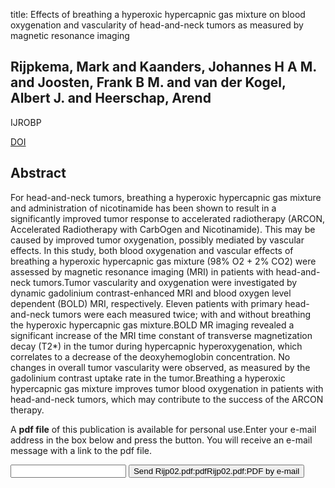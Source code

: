 title: Effects of breathing a hyperoxic hypercapnic gas mixture on blood oxygenation and vascularity of head-and-neck tumors as measured by magnetic resonance imaging

## Rijpkema, Mark and Kaanders, Johannes H A M. and Joosten, Frank B M. and van der Kogel, Albert J. and Heerschap, Arend
IJROBP

<a href="https://doi.org/10.1016/S0360-3016(02)02825-0">DOI</a>

## Abstract
For head-and-neck tumors, breathing a hyperoxic hypercapnic gas mixture and administration of nicotinamide has been shown to result in a significantly improved tumor response to accelerated radiotherapy (ARCON, Accelerated Radiotherapy with CarbOgen and Nicotinamide). This may be caused by improved tumor oxygenation, possibly mediated by vascular effects. In this study, both blood oxygenation and vascular effects of breathing a hyperoxic hypercapnic gas mixture (98% O2 + 2% CO2) were assessed by magnetic resonance imaging (MRI) in patients with head-and-neck tumors.Tumor vascularity and oxygenation were investigated by dynamic gadolinium contrast-enhanced MRI and blood oxygen level dependent (BOLD) MRI, respectively. Eleven patients with primary head-and-neck tumors were each measured twice; with and without breathing the hyperoxic hypercapnic gas mixture.BOLD MR imaging revealed a significant increase of the MRI time constant of transverse magnetization decay (T2*) in the tumor during hypercapnic hyperoxygenation, which correlates to a decrease of the deoxyhemoglobin concentration. No changes in overall tumor vascularity were observed, as measured by the gadolinium contrast uptake rate in the tumor.Breathing a hyperoxic hypercapnic gas mixture improves tumor blood oxygenation in patients with head-and-neck tumors, which may contribute to the success of the ARCON therapy.

A <b>pdf file</b> of this publication is available for personal use.Enter your e-mail address in the box below and press the button. You will receive an e-mail message with a link to the pdf file.
<form action="sender.php">  <input type="text" name="email">  <input type="submit" value="Send Rijp02.pdf:pdfRijp02.pdf:PDF by e-mail"></form>